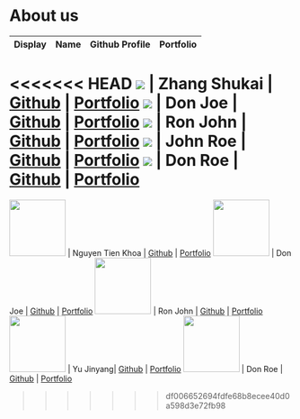 # About us

Display | Name | Github Profile | Portfolio 
--------|:----:|:--------------:|:---------:
<<<<<<< HEAD
![](https://via.placeholder.com/100.png?text=Photo) | Zhang Shukai | [Github](https://github.com/zsk612/) | [Portfolio](docs/team/johndoe.md)
![](https://via.placeholder.com/100.png?text=Photo) | Don Joe | [Github](https://github.com/) | [Portfolio](docs/team/johndoe.md)
![](https://via.placeholder.com/100.png?text=Photo) | Ron John | [Github](https://github.com/) | [Portfolio](docs/team/johndoe.md)
![](https://via.placeholder.com/100.png?text=Photo) | John Roe | [Github](https://github.com/) | [Portfolio](docs/team/johndoe.md)
![](https://via.placeholder.com/100.png?text=Photo) | Don Roe | [Github](https://github.com/) | [Portfolio](docs/team/johndoe.md)
=======
<img src="https://i.imgur.com/W2LwmOA.png" width="100" height="100"> | Nguyen Tien Khoa | [Github](https://github.com/tienkhoa16) | [Portfolio](docs/team/tienkhoa.md)
<img src="https://via.placeholder.com/100.png?text=Photo" width="100" height="100"> | Don Joe | [Github](https://github.com/) | [Portfolio](docs/team/johndoe.md)
<img src="https://via.placeholder.com/100.png?text=Photo" width="100" height="100"> | Ron John | [Github](https://github.com/) | [Portfolio](docs/team/johndoe.md)
<img src="https://i.imgur.com/1mhi7tF.jpeg" width="100" height="100"> | Yu Jinyang| [Github](https://github.com/yujinyang1998) | [Portfolio](docs/team/jinyang.md)
<img src="https://via.placeholder.com/100.png?text=Photo" width="100" height="100"> | Don Roe | [Github](https://github.com/) | [Portfolio](docs/team/johndoe.md)
>>>>>>> df006652694fdfe68b8ecee40d0a598d3e72fb98
